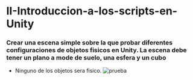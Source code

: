 # II-Introduccion-a-los-scripts-en-Unity

### Crear una escena simple sobre la que probar diferentes configuraciones de objetos fisicos en Unity. La escena debe tener un plano a mode de suelo, una esfera y un cubo

* Ninguno de los objetos sera fisico.
![prueba](https://gyazo.com/efa0c2072be08093aba42c45eb40a87f)
